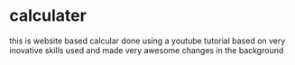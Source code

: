 # calculater

this is website based calcular done using a youtube tutorial based on very inovative skills used and made very awesome changes in the background 
